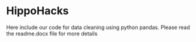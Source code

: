 # HippoHacks
Here include our code for data cleaning using python pandas.
Please read the readme.docx file for more details

